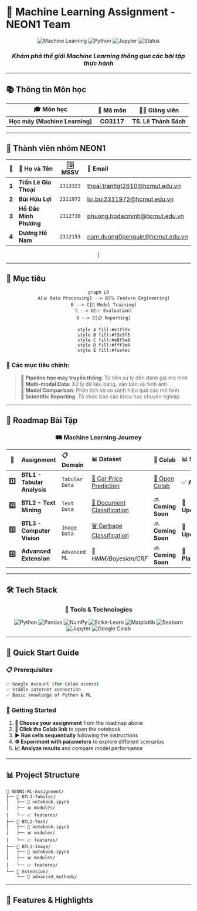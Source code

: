 # 🚀 Machine Learning Assignment - NEON1 Team

<div align="center">

![Machine Learning](https://img.shields.io/badge/Machine_Learning-CO3117-blue?style=for-the-badge&logo=tensorflow&logoColor=white)
![Python](https://img.shields.io/badge/Python-3.8+-yellow?style=for-the-badge&logo=python&logoColor=white)
![Jupyter](https://img.shields.io/badge/Jupyter-Notebook-orange?style=for-the-badge&logo=jupyter&logoColor=white)
![Status](https://img.shields.io/badge/Status-In_Progress-green?style=for-the-badge)

### *Khám phá thế giới Machine Learning thông qua các bài tập thực hành*

</div>

---

## 📚 **Thông tin Môn học**

<div align="center">

| 🎓 **Môn học** | 🔢 **Mã môn** | 👨‍🏫 **Giảng viên** |
|:-------------:|:------------:|:------------------:|
| **Học máy (Machine Learning)** | **CO3117** | **TS. Lê Thành Sách** |

</div>

---

## 👥 **Thành viên nhóm NEON1**

<div align="center">

| 🌟 | 👤 **Họ và Tên** | 🆔 **MSSV** | 📧 **Email** |
|:---:|:------------------|:----------:|:-------------|
| **1** | **Trần Lê Gia Thoại** | `2313323` | thoai.trantlgt2610@hcmut.edu.vn |
| **2** | **Bùi Hữu Lợi** | `2311972` | loi.bui2311972@hcmut.edu.vn |
| **3** | **Hồ Đắc Minh Phương** | `2312738` | phuong.hodacminh@hcmut.edu.vn |
| **4** | **Dương Hồ Nam** | `2312153` | nam.duong0penguin@hcmut.edu.vn
 |

</div>

---

## 🎯 **Mục tiêu**

<div align="center">

```mermaid
graph LR
    A[📊 Data Processing] --> B[🔍 Feature Engineering]
    B --> C[🤖 Model Training]
    C --> D[📈 Evaluation]
    D --> E[📋 Reporting]
    
    style A fill:#e1f5fe
    style B fill:#f3e5f5
    style C fill:#e8f5e8
    style D fill:#fff3e0
    style E fill:#fce4ec
```

</div>

### 🌟 **Các mục tiêu chính:**

> 🔹 **Pipeline học máy truyền thống**: Từ tiền xử lý đến đánh giá mô hình  
> 🔹 **Multi-modal Data**: Xử lý dữ liệu bảng, văn bản và hình ảnh  
> 🔹 **Model Comparison**: Phân tích và so sánh hiệu quả các mô hình  
> 🔹 **Scientific Reporting**: Tổ chức báo cáo khoa học chuyên nghiệp  

---

## 📂 **Roadmap Bài Tập**

<div align="center">

### 🛤️ **Machine Learning Journey**

</div>

| 🎯 | **Assignment** | 📋 **Domain** | 📊 **Dataset** | 🚀 **Colab** | 📊 **Status** |
|:---:|:---------------|:-------------|:--------------|:-------------|:-------------|
| **1️⃣** | **BTL1 - Tabular Analysis** | `Tabular Data` | [🚗 Car Price Prediction](https://www.kaggle.com/datasets/deepcontractor/car-price-prediction-challenge/data) | [📓 Open Colab](https://colab.research.google.com/drive/14T8EnBuv03wFB84R27dzaM14yeZ6Rlvk#scrollTo=yRcfFqpiEbAD) | ✅ **Active** |
| **2️⃣** | **BTL2 - Text Mining** | `Text Data` | [📄 Document Classification](https://www.kaggle.com/datasets/sunilthite/text-document-classification-dataset) | 🔜 **Coming Soon** | 🔄 **Upcoming** |
| **3️⃣** | **BTL3 - Computer Vision** | `Image Data` | [🗑️ Garbage Classification](https://www.kaggle.com/datasets/zlatan599/garbage-dataset-classification) | 🔜 **Coming Soon** | 🔄 **Upcoming** |
| **4️⃣** | **Advanced Extension** | `Advanced ML` | 🧠 *HMM/Bayesian/CRF* | 🔜 **Coming Soon** | 🔄 **Planning** |

---

## 🛠️ **Tech Stack**

<div align="center">

### **🔧 Tools & Technologies**

![Python](https://img.shields.io/badge/Python-FFD43B?style=for-the-badge&logo=python&logoColor=blue)
![Pandas](https://img.shields.io/badge/Pandas-2C2D72?style=for-the-badge&logo=pandas&logoColor=white)
![NumPy](https://img.shields.io/badge/Numpy-777BB4?style=for-the-badge&logo=numpy&logoColor=white)
![Scikit-Learn](https://img.shields.io/badge/scikit_learn-F7931E?style=for-the-badge&logo=scikit-learn&logoColor=white)
![Matplotlib](https://img.shields.io/badge/Matplotlib-11557c?style=for-the-badge)
![Seaborn](https://img.shields.io/badge/Seaborn-3776AB?style=for-the-badge)
![Jupyter](https://img.shields.io/badge/Jupyter-F37626.svg?&style=for-the-badge&logo=Jupyter&logoColor=white)
![Google Colab](https://img.shields.io/badge/Colab-F9AB00?style=for-the-badge&logo=googlecolab&color=525252)

</div>

---

## 🚀 **Quick Start Guide**

### 📋 **Prerequisites**
```bash
✅ Google Account (for Colab access)
✅ Stable internet connection
✅ Basic knowledge of Python & ML
```

### 🎯 **Getting Started**

1. **📌 Choose your assignment** from the roadmap above
2. **🔗 Click the Colab link** to open the notebook
3. **▶️ Run cells sequentially** following the instructions
4. **⚙️ Experiment with parameters** to explore different scenarios
5. **📈 Analyze results** and compare model performance

---

## 📊 **Project Structure**

```
📁 NEON1-ML-Assignment/
├── 📂 BTL1-Tabular/
│   ├── 📓 notebook.ipynb
│   ├── 📊 modules/
│   └── 📈 features/
├── 📂 BTL2-Text/
│   ├── 📓 notebook.ipynb
│   ├── 📊 modules/
│   └── 📈 features/
├── 📂 BTL3-Image/
│   ├── 📓 notebook.ipynb
│   ├── 📊 modules/
│   └── 📈 features/
└── 📂 Extension/
    └── 🧠 advanced_methods/
```

---

## 🎨 **Features & Highlights**

<div align="center">
